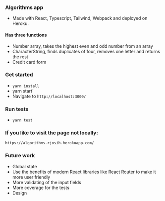 ### Algorithms app
* Made with React, Typescript, Tailwind, Webpack and deployed on Heroku. 
#### Has three functions
* Number array, takes the highest even and odd number from an array
* CharacterString, finds duplicates of four, removes one letter and returns the rest
* Credit card form

### Get started
* `yarn install`
* yarn start`
* Navigate to `http://localhost:3000/`



### Run tests 
* `yarn test`

### If you like to visit the page not locally: 
`https://algorithms-rjosih.herokuapp.com/`

### Future work
* Global state
* Use the benefits of modern React libraries like React Router to make it more user friendly
* More validating of the input fields 
* More coverage for the tests 
* Design 
